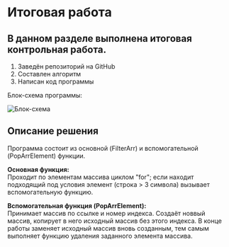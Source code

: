 # Итоговая работа

## В данном разделе выполнена итоговая контрольная работа.
1. Заведён репозиторий на GitHub
1. Составлен алгоритм
1. Написан код программы  

Блок-схема программы:  

![Блок-схема](https://online.habarskoe.ru/bs.jpg)  

## Описание решения  

Программа состоит из основной (FilterArr) и вспомогательной (PopArrElement) функции.  

**Основная функция:**  
Проходит по элементам массива циклом "for"; если находит подходящий под условия элемент (строка > 3 символа) вызывает вспомогательную функцию.  

**Вспомогательная функция (PopArrElement):**  
Принимает массив по ссылке и номер индекса. Создаёт новвый массив, копирует в него исходный массив без этого индекса. В конце работы заменяет исходный массив вновь созданным, тем самым выполняет функцию удаления заданного элемента массива.
